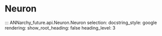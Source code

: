 # Neuron

::: ANNarchy_future.api.Neuron.Neuron
    selection:
      docstring_style: google
    rendering:
      show_root_heading: false
      heading_level: 3